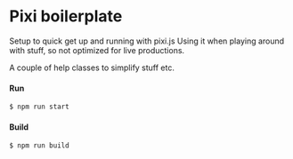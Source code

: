 # Pixi boilerplate

Setup to quick get up and running with pixi.js
Using it when playing around with stuff, so not optimized for live productions.

A couple of help classes to simplify stuff etc.


#### Run
```bash
$ npm run start
```
#### Build
```bash
$ npm run build
```
